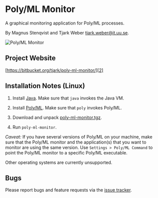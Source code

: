 Poly/ML Monitor
===============

A graphical monitoring application for Poly/ML processes.

By Magnus Stenqvist and Tjark Weber <tjark.weber@it.uu.se>.

![Poly/ML Monitor][1]

Project Website
---------------

[https://bitbucket.org/tjark/poly-ml-monitor/][2]

Installation Notes (Linux)
--------------------------

1. Install [Java][3]. Make sure that `java` invokes the Java VM.

2. Install [Poly/ML][4]. Make sure that `poly` invokes Poly/ML.

3. Download and unpack [poly-ml-monitor.tgz][5].

4. Run `poly-ml-monitor`.

*Caveat:* If you have several versions of Poly/ML on your machine,
make sure that the Poly/ML monitor and the application(s) that you
want to monitor are using the same version. Use `Settings > Poly/ML
Command` to point the Poly/ML monitor to a specific Poly/ML
executable.

Other operating systems are currently unsupported.

Bugs
----

Please report bugs and feature requests via the [issue tracker][6].

[1]: https://bitbucket.org/tjark/poly-ml-monitor/downloads/screenshot.png
[2]: https://bitbucket.org/tjark/poly-ml-monitor/
[3]: http://www.java.com/
[4]: http://www.polyml.org/
[5]: https://bitbucket.org/tjark/poly-ml-monitor/downloads/poly-ml-monitor.tgz
[6]: https://bitbucket.org/tjark/poly-ml-monitor/issues
